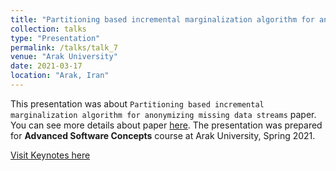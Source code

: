 ```yaml
---
title: "Partitioning based incremental marginalization algorithm for anonymizing missing data streams (in Persian)"
collection: talks
type: "Presentation"
permalink: /talks/talk_7
venue: "Arak University"
date: 2021-03-17
location: "Arak, Iran"
---
```


This presentation was about `Partitioning based incremental marginalization algorithm for anonymizing missing data streams` paper. You can see more details about paper [here](https://ieeexplore.ieee.org/abstract/document/8982399). The presentation was prepared for **Advanced Software Concepts** course at Arak University, Spring 2021.

[Visit Keynotes here](https://alirezasn.github.io/files/talks/talk_7_slides.pdf)
